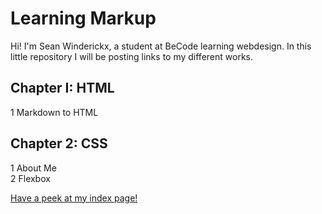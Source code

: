 # Learning Markup

Hi! I'm Sean Winderickx, a student at BeCode learning webdesign. In this little repository I will be posting links to my different works.

## Chapter I: HTML
1 Markdown to HTML


## Chapter 2: CSS
1 About Me  
2 Flexbox

[Have a peek at my index page!](https://seanwinderickx.github.io/Learning-Markup/)